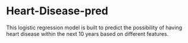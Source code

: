 # Heart-Disease-pred
This logistic regression model is built to predict the possibility of having heart disease within the next 10 years based on different features.
